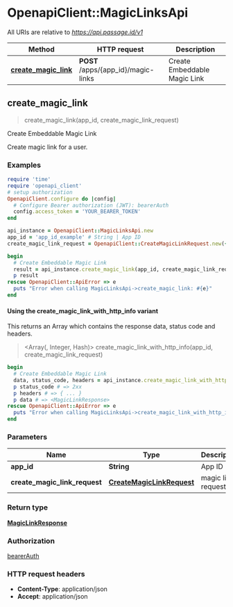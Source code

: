 # OpenapiClient::MagicLinksApi

All URIs are relative to *https://api.passage.id/v1*

| Method | HTTP request | Description |
| ------ | ------------ | ----------- |
| [**create_magic_link**](MagicLinksApi.md#create_magic_link) | **POST** /apps/{app_id}/magic-links | Create Embeddable Magic Link |


## create_magic_link

> <MagicLinkResponse> create_magic_link(app_id, create_magic_link_request)

Create Embeddable Magic Link

Create magic link for a user.

### Examples

```ruby
require 'time'
require 'openapi_client'
# setup authorization
OpenapiClient.configure do |config|
  # Configure Bearer authorization (JWT): bearerAuth
  config.access_token = 'YOUR_BEARER_TOKEN'
end

api_instance = OpenapiClient::MagicLinksApi.new
app_id = 'app_id_example' # String | App ID
create_magic_link_request = OpenapiClient::CreateMagicLinkRequest.new({channel: OpenapiClient::MagicLinkChannel::EMAIL, email: 'email_example', magic_link_path: 'magic_link_path_example', phone: 'phone_example', redirect_url: 'redirect_url_example', _send: false, ttl: 37, user_id: 'user_id_example'}) # CreateMagicLinkRequest | magic link request

begin
  # Create Embeddable Magic Link
  result = api_instance.create_magic_link(app_id, create_magic_link_request)
  p result
rescue OpenapiClient::ApiError => e
  puts "Error when calling MagicLinksApi->create_magic_link: #{e}"
end
```

#### Using the create_magic_link_with_http_info variant

This returns an Array which contains the response data, status code and headers.

> <Array(<MagicLinkResponse>, Integer, Hash)> create_magic_link_with_http_info(app_id, create_magic_link_request)

```ruby
begin
  # Create Embeddable Magic Link
  data, status_code, headers = api_instance.create_magic_link_with_http_info(app_id, create_magic_link_request)
  p status_code # => 2xx
  p headers # => { ... }
  p data # => <MagicLinkResponse>
rescue OpenapiClient::ApiError => e
  puts "Error when calling MagicLinksApi->create_magic_link_with_http_info: #{e}"
end
```

### Parameters

| Name | Type | Description | Notes |
| ---- | ---- | ----------- | ----- |
| **app_id** | **String** | App ID |  |
| **create_magic_link_request** | [**CreateMagicLinkRequest**](CreateMagicLinkRequest.md) | magic link request |  |

### Return type

[**MagicLinkResponse**](MagicLinkResponse.md)

### Authorization

[bearerAuth](../README.md#bearerAuth)

### HTTP request headers

- **Content-Type**: application/json
- **Accept**: application/json

